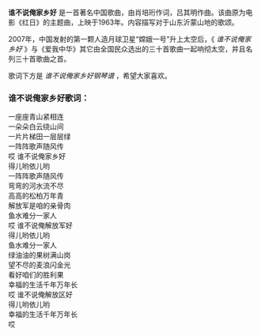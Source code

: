 

**谁不说俺家乡好** 是一首著名中国歌曲，由肖培珩作词，吕其明作曲。该曲原为电影《红日》的主题曲，上映于1963年。内容描写对于山东沂蒙山地的歌颂。

  
2007年，中国发射的第一颗人造月球卫星“嫦娥一号”升上太空后，《 _谁不说俺家乡好_
》与《爱我中华》其它由全国民众选出的三十首歌曲一起响彻太空，并且名列三十首歌曲之首。

  
歌词下方是 _谁不说俺家乡好钢琴谱_ ，希望大家喜欢。

### 谁不说俺家乡好歌词：

一座座青山紧相连  
一朵朵白云绕山间  
一片片梯田一层层绿  
一阵阵歌声随风传  
哎 谁不说俺家乡好  
得儿哟依儿哟  
一阵阵歌声随风传  
弯弯的河水流不尽  
高高的松柏万年青  
解放军是咱的亲骨肉  
鱼水难分一家人  
哎 谁不说俺解放军好  
得儿哟依儿哟  
鱼水难分一家人  
绿油油的果树满山岗  
望不尽的麦浪闪金光  
看好咱们的胜利果  
幸福的生活千年万年长  
哎 谁不说俺解放区好  
得儿哟依儿哟  
幸福的生活千年万年长  
哎

